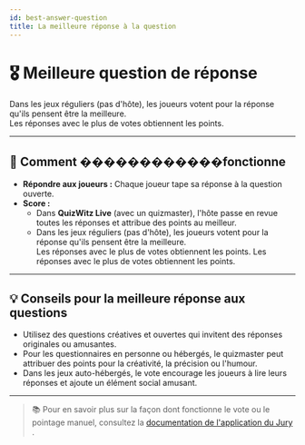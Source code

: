 ```yaml
---
id: best-answer-question
title: La meilleure réponse à la question
---
```


# 🎖️ Meilleure question de réponse

Dans les jeux réguliers (pas d'hôte), les joueurs votent pour la réponse qu'ils pensent être la meilleure.\
Les réponses avec le plus de votes obtiennent les points.

---

## 📝 Comment ������������fonctionne

- **Répondre aux joueurs :** Chaque joueur tape sa réponse à la question ouverte.
- **Score :**
    - Dans **QuizWitz Live** (avec un quizmaster), l'hôte passe en revue toutes les réponses et attribue des points au meilleur.
    - Dans les jeux réguliers (pas d'hôte), les joueurs votent pour la réponse qu'ils pensent être la meilleure.\
        Les réponses avec le plus de votes obtiennent les points. Les réponses avec le plus de votes obtiennent les points.

---

## 💡 Conseils pour la meilleure réponse aux questions

- Utilisez des questions créatives et ouvertes qui invitent des réponses originales ou amusantes.
- Pour les questionnaires en personne ou hébergés, le quizmaster peut attribuer des points pour la créativité, la précision ou l'humour.
- Dans les jeux auto-hébergés, le vote encourage les joueurs à lire leurs réponses et ajoute un élément social amusant.

---

> 📚 Pour en savoir plus sur la façon dont fonctionne le vote ou le pointage manuel, consultez la [documentation de l'application du Jury ](../quizmaster/004-jury-app.md).
